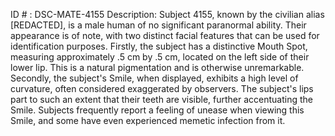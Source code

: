 ID # : DSC-MATE-4155
Description: Subject 4155, known by the civilian alias [REDACTED], is a male human of no significant paranormal ability. Their appearance is of note, with two distinct facial features that can be used for identification purposes. Firstly, the subject has a distinctive Mouth Spot, measuring approximately .5 cm by .5 cm, located on the left side of their lower lip. This is a natural pigmentation and is otherwise unremarkable. Secondly, the subject's Smile, when displayed, exhibits a high level of curvature, often considered exaggerated by observers. The subject's lips part to such an extent that their teeth are visible, further accentuating the Smile. Subjects frequently report a feeling of unease when viewing this Smile, and some have even experienced memetic infection from it.